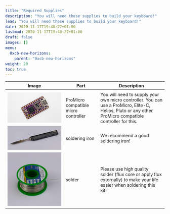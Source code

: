```yaml
---
title: "Required Supplies"
description: "You will need these supplies to build your keyboard!"
lead: "You will need these supplies to build your keyboard!"
date: 2020-11-17T19:48:27+01:00
lastmod: 2020-11-17T19:48:27+01:00
draft: false
images: []
menu:
  0xcb-new-horizons:
    parent: "0xcb-new-horizons"
weight: 20
toc: true
---
```


| Image                                  | Part                                 | Description                                                                                                                                             |
| -------------------------------------- | ------------------------------------ | ------------------------------------------------------------------------------------------------------------------------------------------------------- |
|                                        |                                      |                                                                                                                                                         |
| ![fpluto](pluto.jpg)                   | ProMicro compatible micro controller | You will need to supply your own micro controller. You can use a ProMicro, Elite-C, Helios, Pluto or any other ProMicro compatible controller for this. |
| ![soldering-iron](soldering-iron.webp) | soldering iron                       | We recommend a good soldering iron!                                                                                                                     |
| ![solder](solder.webp)                 | solder                               | Please use high quality solder (flux core or apply flux externally) to make your life easier when soldering this kit!                                   |